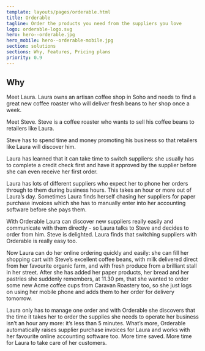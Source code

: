 ```yaml
---
template: layouts/pages/orderable.html
title: Orderable
tagline: Order the products you need from the suppliers you love
logo: orderable-logo.svg
hero: hero--orderable.jpg
hero_mobile: hero--orderable-mobile.jpg
section: solutions
sections: Why, Features, Pricing plans
priority: 0.9
---
```


## Why

Meet Laura. Laura owns an artisan coffee shop in Soho and needs to find a great new coffee roaster who will deliver fresh beans to her shop once a week.

Meet Steve. Steve is a coffee roaster who wants to sell his coffee beans to retailers like Laura.

Steve has to spend time and money promoting his business so that retailers like Laura will discover him.

Laura has learned that it can take time to switch suppliers: she usually has to complete a credit check first and have it approved by the supplier before she can even receive her first order.

Laura has lots of different suppliers who expect her to phone her orders through to them during business hours. This takes an hour or more out of Laura’s day. Sometimes Laura finds herself chasing her suppliers for paper purchase invoices which she has to manually enter into her accounting software before she pays them.

With Orderable Laura can discover new suppliers really easily and communicate with them directly - so Laura talks to Steve and decides to order from him. Steve is delighted. Laura finds that switching suppliers with Orderable is really easy too.

Now Laura can do her online ordering quickly and easily: she can fill her shopping cart with Steve’s excellent coffee beans, with milk delivered direct from her favourite organic farm, and with fresh produce from a brilliant stall in her street. After she has added her paper products, her bread and her pastries she suddenly remembers, at 11.30 pm, that she wanted to order some new Acme coffee cups from Caravan Roastery too, so she just logs on using her mobile phone and adds them to her order for delivery tomorrow.

Laura only has to manage one order and with Orderable she discovers that the time it takes her to order the supplies she needs to operate her business isn’t an hour any more: it’s less than 5 minutes. What’s more, Orderable automatically raises supplier purchase invoices for Laura and works with her favourite online accounting software too. More time saved. More time for Laura to take care of her customers.